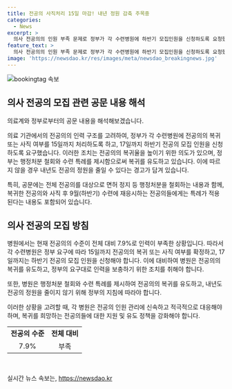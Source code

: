```yaml
---
title: 전공의 사직처리 15일 마감! 내년 정원 감축 주목중
categories:
  - News
excerpt: >
  의사 전공의의 인원 부족 문제로 정부가 각 수련병원에 하반기 모집인원을 신청하도록 요청했습니다. 병원에서는 정부의 압박으로 의료진의 이동이 있을 것으로 예상되며, 복귀 및 사직 여부를 15일까지 확정해야 합니다. 정부는 행정처분 철회 및 수련 특례를 제공하면서, 병원에 압박을 가해 전공의 복귀율을 높이려는 의도로 풀이됩니다. 현재 전국 211개 수련병원의 전공의 수는 전체 대비 7.9%에 머물고 있습니다. (150자)
feature_text: >
  의사 전공의의 인원 부족 문제로 정부가 각 수련병원에 하반기 모집인원을 신청하도록 요청했습니다. 병원에서는 정부의 압박으로 의료진의 이동이 있을 것으로 예상되며, 복귀 및 사직 여부를 15일까지 확정해야 합니다. 정부는 행정처분 철회 및 수련 특례를 제공하면서, 병원에 압박을 가해 전공의 복귀율을 높이려는 의도로 풀이됩니다. 현재 전국 211개 수련병원의 전공의 수는 전체 대비 7.9%에 머물고 있습니다. (150자)
image: 'https://newsdao.kr/res/images/meta/newsdao_breakingnews.jpg'
---
```


<p><img src="https://newsdao.kr/res/images/meta/newsdao_breakingnews.jpg" alt="bookingtag 속보" /></p>

<h2 data-ke-size="size26">의사 전공의 모집 관련 공문 내용 해석</h2>

<p>의료계와 정부로부터의 공문 내용을 해석해보겠습니다.</p>

<p>의료 기관에서의 전공의의 인력 구조를 고려하여, 정부가 각 수련병원에 전공의의 복귀 또는 사직 여부를 15일까지 처리하도록 하고, 17일까지 하반기 전공의 모집 인원을 신청하도록 요구했습니다. 이러한 조치는 전공의의 복귀율을 높이기 위한 의도가 있으며, 정부는 행정처분 철회와 수련 특례를 제시함으로써 복귀를 유도하고 있습니다. 이에 따르지 않을 경우 내년도 전공의 정원을 줄일 수 있다는 경고가 담겨 있습니다. </p>

<p>특히, 공문에는 전체 전공의를 대상으로 면허 정지 등 행정처분을 철회하는 내용과 함께, 복귀한 전공의와 사직 후 9월(하반기) 수련에 재응시하는 전공의들에게는 특례가 적용된다는 내용도 포함되어 있습니다.</p>

<h2 data-ke-size="size26">의사 전공의 모집 방침</h2>

<p>병원에서는 현재 전공의의 수준이 전체 대비 7.9%로 인력이 부족한 상황입니다. 따라서 각 수련병원은 정부 요구에 따라 15일까지 전공의의 복귀 또는 사직 여부를 확정하고, 17일까지는 하반기 전공의 모집 인원을 신청해야 합니다. 이에 대비하여 병원은 전공의의 복귀를 유도하고, 정부의 요구대로 인력을 보충하기 위한 조치를 취해야 합니다.</p>

<p>또한, 병원은 행정처분 철회와 수련 특례를 제시하여 전공의의 복귀를 유도하고, 내년도 전공의 정원을 줄이지 않기 위해 정부의 지침에 따라야 합니다.</p>

<p>이러한 상황을 고려할 때, 각 병원은 전공의 인원 관리에 신속하고 적극적으로 대응해야 하며, 복귀를 희망하는 전공의들에 대한 지원 및 유도 정책을 강화해야 합니다.</p>

<table>
  <tr>
    <td style="text-align: center; height: 17px;"><b>전공의 수준</b></td>
    <td style="text-align: center; height: 17px;"><b>전체 대비</b></td>
  </tr>
  <tr>
    <td style="text-align: center; height: 17px;">7.9%</td>
    <td style="text-align: center; height: 17px;">부족</td>
  </tr>
</table>

<p data-ke-size="size16">&nbsp;</p>
실시간 뉴스 속보는, <a href="https://newsdao.kr" rel="dofollow">https://newsdao.kr</a>


